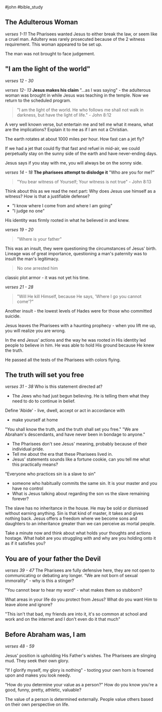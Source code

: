 
#john #bible_study 
## The Adulterous Woman
*verses 1-11*
The Pharisees wanted Jesus to either break the law, or seem like a cruel man.
Adultery was rarely prosecuted because of the 2 witness requirement.
This woman appeared to be set up.

The man was not brought to face judgement.

## "I am the light of the world"
*verses 12 - 30*

*verses 12- 13*
**Jesus makes his claim**
"...as I was saying" - the adulterous woman was brought in while Jesus was teaching in the temple. Now we return to the scheduled program.

> "I am the light of the world. He who follows me shall not walk in darkness, but have the light of life." - John 8:12

A very well known verse, but entertain me and tell me what it means, what are the implications?
Explain it to me as if I am not a Christian.

The earth rotates at about 1000 miles per hour. 
How fast can a jet fly?

If we had a jet that could fly that fast and refuel in mid-air, we could perpetually stay on the sunny side of the earth and have never-ending days.

Jesus says if you stay with me, you will always be on the sonny side.

*verses 14 - 18*
**The pharisees attempt to dislodge it**
"Who are you for me?"
> "You bear witness of Yourself; Your witness is not true" - John 8:13

Think about this as we read the next part:
Why does Jesus use himself as a witness? How is that a justifiable defense?
- "I know where I come from and where I am going"
- "I judge no one"

His identity was firmly rooted in what he believed in and knew.

*verses 19 - 20*
> "Where is your father"
 
This was an insult, they were questioning the circumstances of Jesus' birth.
Lineage was of great importance, questioning a man's paternity was to insult the man's legitimacy.

> No one arrested him

classic plot armor - it was not yet his time.

*verses 21 - 28*

> "Will He kill Himself, because He says, 'Where I go you cannot come'?"

Another insult - the lowest levels of Hades were for those who committed suicide.

Jesus leaves the Pharisees with a haunting prophecy - when you lift me up, you will realize you are wrong.

In the end Jesus' actions and the way he was rooted in His identity led people to believe in him. He was able to hold His ground because He knew the truth.

He passed all the tests of the Pharisees with colors flying.



## The truth will set you free
*verses 31 - 38*
Who is this statement directed at?
- The Jews who had just begun believing. He is telling them what they need to do to continue in belief.

Define 'Abide' - live, dwell, accept or act in accordance with
- make yourself at home

"You shall know the truth, and the truth shall set you free."
"We are Abraham's descendants, and have never been in bondage to anyone."
- The Pharisees don't see Jesus' meaning, probably because of their individual pride.
- Tell me about the era that these Pharisees lived in.
- Jesus' statements sounds like a fortune cookie, can you tell me what this practically means?

"Everyone who practices sin is a slave to sin"
- someone who habitually commits the same sin. It is your master and you have no control
- What is Jesus talking about regarding the son vs the slave remaining forever?

The slave has no inheritance in the house. He may be sold or dismissed without earning anything. Sin is that kind of master, it takes and gives nothing back.
Jesus offers a freedom where we become sons and daughters to an inheritance greater than we can perceive as mortal people.

Take a minute now and think about what holds your thoughts and actions hostage.
What habit are you struggling with and why are you holding onto it as if it satisfies you?

## You are of your father the Devil
*verses 39 - 47*
The Pharisees are fully defensive here, they are not open to communicating or debating any longer.
"We are not born of sexual immorality" - why is this a stinger?

"You cannot bear to hear my word" - what makes them so stubborn?

What areas in your life do you protect from Jesus? 
What do you want Him to leave alone and ignore?

"This isn't that bad, my friends are into it, it's so common at school and work and on the internet and I don't even do it that much"

## Before Abraham was, I am
*verses 48 - 59*

Jesus' position is upholding His Father's wishes.
The Pharisees are slinging mud. They seek their own glory.

"If I glorify myself, my glory is nothing" - tooting your own horn is frowned upon and makes you look needy.

"How do you determine your value as a person?"
How do you know you're a good, funny, pretty, athletic, valuable?

The value of a person is determined externally.
People value others based on their own perspective on life.